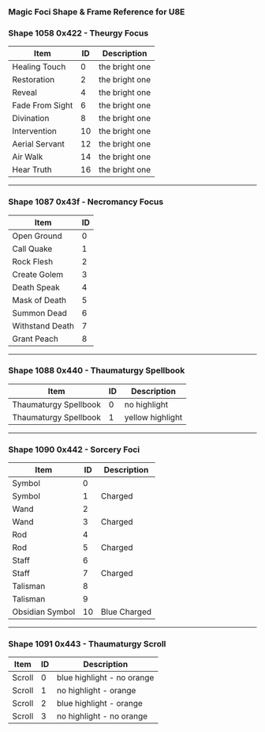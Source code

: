 ### Magic Foci Shape & Frame Reference for U8E

### Shape 1058 0x422 - Theurgy Focus

| Item                   | ID  | Description        |
|------------------------|-----|--------------------|
| Healing Touch           | 0   | the bright one     |
| Restoration             | 2   | the bright one     |
| Reveal                  | 4   | the bright one     |
| Fade From Sight         | 6   | the bright one     |
| Divination              | 8   | the bright one     |
| Intervention            | 10  | the bright one     |
| Aerial Servant          | 12  | the bright one     |
| Air Walk                | 14  | the bright one     |
| Hear Truth              | 16  | the bright one     |

---

### Shape 1087 0x43f - Necromancy Focus

| Item                   | ID  |
|------------------------|-----|
| Open Ground            | 0   |
| Call Quake             | 1   |
| Rock Flesh             | 2   |
| Create Golem           | 3   |
| Death Speak            | 4   |
| Mask of Death          | 5   |
| Summon Dead            | 6   |
| Withstand Death        | 7   |
| Grant Peach            | 8   |

---

### Shape 1088 0x440 - Thaumaturgy Spellbook

| Item                   | ID  | Description        |
|------------------------|-----|--------------------|
| Thaumaturgy Spellbook  | 0   | no highlight       |
| Thaumaturgy Spellbook  | 1   | yellow highlight   |

---

### Shape 1090 0x442 - Sorcery Foci

| Item                   | ID  | Description        |
|------------------------|-----|--------------------|
| Symbol                 | 0   |                    |
| Symbol                 | 1   | Charged            |
| Wand                   | 2   |                    |
| Wand                   | 3   | Charged            |
| Rod                    | 4   |                    |
| Rod                    | 5   | Charged            |
| Staff                  | 6   |                    |
| Staff                  | 7   | Charged            |
| Talisman               | 8   |                    |
| Talisman               | 9   |                    |
| Obsidian Symbol       | 10  | Blue Charged       |

---

### Shape 1091 0x443 - Thaumaturgy Scroll

| Item                   | ID  | Description                       |
|------------------------|-----|-----------------------------------|
| Scroll                 | 0   | blue highlight - no orange       |
| Scroll                 | 1   | no highlight - orange            |
| Scroll                 | 2   | blue highlight - orange          |
| Scroll                 | 3   | no highlight - no orange         |
